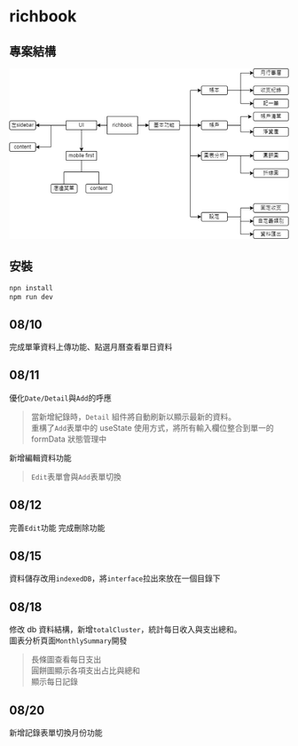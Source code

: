 # richbook

## 專案結構

!["app 結構"](/public/app結構.png)

## 安裝

```
npn install
npm run dev
```

## 08/10

完成單筆資料上傳功能、點選月曆查看單日資料

## 08/11

優化`Date/Detail`與`Add`的呼應

> 當新增紀錄時，`Detail` 組件將自動刷新以顯示最新的資料。  
> 重構了`Add`表單中的 useState 使用方式，將所有輸入欄位整合到單一的 formData 狀態管理中

新增編輯資料功能

> `Edit`表單會與`Add`表單切換

## 08/12

完善`Edit`功能
完成刪除功能

## 08/15

資料儲存改用`indexedDB`，將`interface`拉出來放在一個目錄下

## 08/18

修改 db 資料結構，新增`totalCluster`，統計每日收入與支出總和。  
圖表分析頁面`MonthlySummary`開發

> 長條圖查看每日支出  
> 圓餅圖顯示各項支出占比與總和  
> 顯示每日記錄

## 08/20

新增記錄表單切換月份功能

